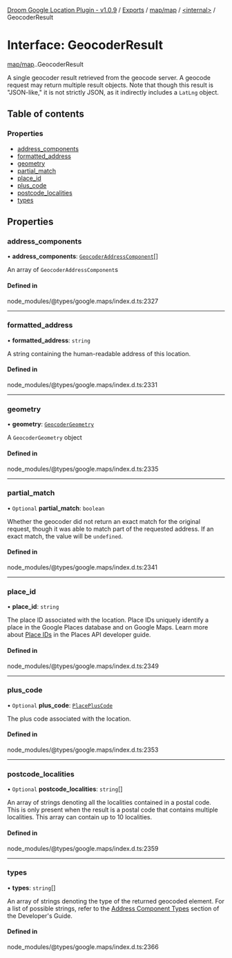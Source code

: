 [Droom Google Location Plugin - v1.0.9](../README.md) / [Exports](../modules.md) / [map/map](../modules/map_map.md) / [<internal\>](../modules/map_map._internal_.md) / GeocoderResult

# Interface: GeocoderResult

[map/map](../modules/map_map.md).[<internal>](../modules/map_map._internal_.md).GeocoderResult

A single geocoder result retrieved from the geocode server. A geocode
request may return multiple result objects. Note that though this result is
&quot;JSON-like,&quot; it is not strictly JSON, as it indirectly includes a
<code>LatLng</code> object.

## Table of contents

### Properties

- [address\_components](map_map._internal_.GeocoderResult.md#address_components)
- [formatted\_address](map_map._internal_.GeocoderResult.md#formatted_address)
- [geometry](map_map._internal_.GeocoderResult.md#geometry)
- [partial\_match](map_map._internal_.GeocoderResult.md#partial_match)
- [place\_id](map_map._internal_.GeocoderResult.md#place_id)
- [plus\_code](map_map._internal_.GeocoderResult.md#plus_code)
- [postcode\_localities](map_map._internal_.GeocoderResult.md#postcode_localities)
- [types](map_map._internal_.GeocoderResult.md#types)

## Properties

### address\_components

• **address\_components**: [`GeocoderAddressComponent`](map_map._internal_.GeocoderAddressComponent.md)[]

An array of <code>GeocoderAddressComponent</code>s

#### Defined in

node_modules/@types/google.maps/index.d.ts:2327

___

### formatted\_address

• **formatted\_address**: `string`

A string containing the human-readable address of this location.

#### Defined in

node_modules/@types/google.maps/index.d.ts:2331

___

### geometry

• **geometry**: [`GeocoderGeometry`](map_map._internal_.GeocoderGeometry.md)

A <code>GeocoderGeometry</code> object

#### Defined in

node_modules/@types/google.maps/index.d.ts:2335

___

### partial\_match

• `Optional` **partial\_match**: `boolean`

Whether the geocoder did not return an exact match for the original
request, though it was able to match part of the requested address. If an
exact match, the value will be <code>undefined</code>.

#### Defined in

node_modules/@types/google.maps/index.d.ts:2341

___

### place\_id

• **place\_id**: `string`

The place ID associated with the location. Place IDs uniquely identify a
place in the Google Places database and on Google Maps. Learn more about
<a
href="https://developers.google.com/maps/documentation/places/web-service/place-id">Place
IDs</a> in the Places API developer guide.

#### Defined in

node_modules/@types/google.maps/index.d.ts:2349

___

### plus\_code

• `Optional` **plus\_code**: [`PlacePlusCode`](map_map._internal_.PlacePlusCode.md)

The plus code associated with the location.

#### Defined in

node_modules/@types/google.maps/index.d.ts:2353

___

### postcode\_localities

• `Optional` **postcode\_localities**: `string`[]

An array of strings denoting all the localities contained in a postal
code. This is only present when the result is a postal code that contains
multiple localities. This array can contain up to 10 localities.

#### Defined in

node_modules/@types/google.maps/index.d.ts:2359

___

### types

• **types**: `string`[]

An array of strings denoting the type of the returned geocoded element.
For a list of possible strings, refer to the <a href=
"https://developers.google.com/maps/documentation/javascript/geocoding#GeocodingAddressTypes">
Address Component Types</a> section of the Developer&#39;s Guide.

#### Defined in

node_modules/@types/google.maps/index.d.ts:2366
